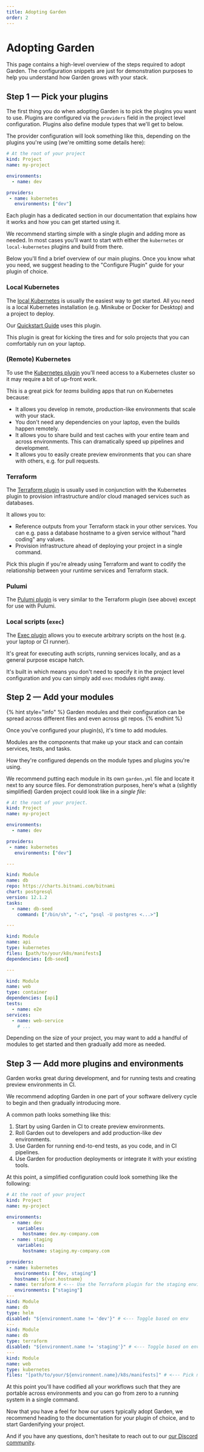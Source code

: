 ```yaml
---
title: Adopting Garden
order: 2
---
```


# Adopting Garden

This page contains a high-level overview of the steps required to adopt Garden. The configuration snippets are just for demonstration purposes to help you understand how Garden grows with your stack.

## Step 1 — Pick your plugins

The first thing you do when adopting Garden is to pick the plugins you want to use. Plugins are configured via the `providers` field in the project level configuration. Plugins also define module types that we'll get to below.

The provider configuration will look something like this, depending on the plugins you're using (we're omitting some details here):

```yaml
# At the root of your project
kind: Project
name: my-project

environments:
  - name: dev

providers:
 - name: kubernetes
   environments: ["dev"]
```

Each plugin has a dedicated section in our documentation that explains how it works and how you can get started using it.

We recommend starting simple with a single plugin and adding more as needed. In most cases you'll want to start with either the `kubernetes` or `local-kubernetes` plugins and build from there.

Below you'll find a brief overview of our main plugins. Once you know what you need, we suggest heading to the "Configure Plugin" guide for your plugin of choice.

### Local Kubernetes

The [local Kubernetes](../k8s-plugins/local-k8s/README.md) is usually the easiest way to get started. All you need is a local Kubernetes installation (e.g. Minikube or Docker for Desktop) and a project to deploy.

Our [Quickstart Guide](../basics/quickstart.md) uses this plugin.

This plugin is great for kicking the tires and for solo projects that you can comfortably run on your laptop.

### (Remote) Kubernetes

To use the [Kubernetes plugin](../k8s-plugins/remote-k8s/README.md) you'll need access to a Kubernetes cluster so it may require a bit of up-front work.

This is a great pick for _teams_ building apps that run on Kubernetes because:

- It allows you develop in remote, production-like environments that scale with your stack.
- You don't need any dependencies on your laptop, even the builds happen remotely.
- It allows you to share build and test caches with your entire team and across environments. This can dramatically speed up pipelines and development.
- It allows you to easily create preview environments that you can share with others,
  e.g. for pull requests.

### Terraform

The [Terraform plugin](../terraform-plugin/README.md) is usually used in conjunction with the Kubernetes plugin to provision infrastructure and/or cloud managed services such as databases.

It allows you to:

- Reference outputs from your Terraform stack in your other services. You can e.g. pass a database hostname to a given service without "hard coding" any values.
- Provision infrastructure ahead of deploying your project in a single command.

Pick this plugin if you're already using Terraform and want to codify the relationship between your runtime services and Terraform stack.

### Pulumi

The [Pulumi plugin](../pulumi-plugin/README.md) is very similar to the Terraform plugin (see above) except for use with Pulumi.

### Local scripts (`exec`)

The [Exec plugin](../other-plugins/exec.md) allows you to execute arbitrary scripts on the host (e.g. your laptop or CI runner).

It's great for executing auth scripts, running services locally, and as a general purpose escape hatch.

It's built in which means you don't need to specify it in the project level configuration and you can simply add `exec` modules right away.

## Step 2 — Add your modules

{% hint style="info" %}
Garden modules and their configuration can be spread across different files and even across git repos.
{% endhint %}

Once you've configured your plugin(s), it's time to add modules.

Modules are the components that make up your stack and can contain services, tests, and tasks.

How they're configured depends on the module types and plugins you're using.

We recommend putting each module in its own `garden.yml` file and locate it next to any source files. For demonstration purposes, here's what a (slightly simplified) Garden project could look like in a _single file_:

```yaml
# At the root of your project.
kind: Project
name: my-project

environments:
  - name: dev

providers:
 - name: kubernetes
   environments: ["dev"]

---

kind: Module
name: db
repo: https://charts.bitnami.com/bitnami
chart: postgresql
version: 12.1.2
tasks:
  - name: db-seed
    command: ["/bin/sh", "-c", "psql -U postgres <...>"]

---

kind: Module
name: api
type: kubernetes
files: [path/to/your/k8s/manifests]
dependencies: [db-seed]

---

kind: Module
name: web
type: container
dependencies: [api]
tests:
  - name: e2e
services:
  - name: web-service
    # ...
```

Depending on the size of your project, you may want to add a handful of modules to get started and then gradually add more as needed.

## Step 3 — Add more plugins and environments

Garden works great during development, and for running tests and creating preview environments in CI. 

We recommend adopting Garden in one part of your software delivery cycle to begin and then gradually introducing more. 

A common path looks something like this:

1. Start by using Garden in CI to create preview environments.
2. Roll Garden out to developers and add production-like dev environments.
3. Use Garden for running end-to-end tests, as you code, and in CI
   pipelines.
4. Use Garden for production deployments or integrate it with your
   existing tools.

At this point, a simplified configuration could look something like the following:

```yaml
# At the root of your project
kind: Project
name: my-project

environments:
  - name: dev
    variables:
      hostname: dev.my-company.com
  - name: staging
    variables:
      hostname: staging.my-company.com

providers:
 - name: kubernetes
   environments: ["dev, staging"]
   hostname: ${var.hostname}
 - name: terraform # <--- Use the Terraform plugin for the staging environment to provision a DB
   environments: ["staging"]
---
kind: Module
name: db
type: helm
disabled: "${environment.name != 'dev'}" # <--- Toggle based on env
---
kind: Module
name: db
type: terraform
disabled: "${environment.name != 'staging'}" # <--- Toggle based on env
---
kind: Module
name: web
type: kubernetes
files: "[path/to/your/${environment.name}/k8s/manifests]" # <--- Pick manifests based on env
```

At this point you'll have codified all your workflows such that they are portable across environments and you can go from zero to a running system in a single command.

Now that you have a feel for how our users typically adopt Garden, we recommend heading to the documentation for your plugin of choice, and to start Gardenifying your project.

And if you have any questions, don't hesitate to reach out to our [our Discord community](https://discord.gg/gxeuDgp6Xt).
